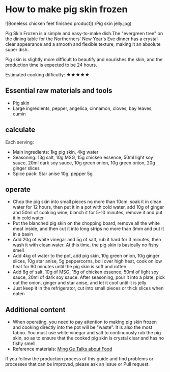 # How to make pig skin frozen

![Boneless chicken feet finished product](./Pig skin jelly.jpg)

Pig Skin Frozen is a simple and easy-to-make dish.The "evergreen tree" on the dining table for the Northerners' New Year's Eve dinner has a crystal clear appearance and a smooth and flexible texture, making it an absolute super dish.

Pig skin is slightly more difficult to beautify and nourishes the skin, and the production time is expected to be 24 hours.

Estimated cooking difficulty: ★★★★★

## Essential raw materials and tools

<!-- You can recommend which brand to buy to facilitate decision-making.-->

- Pig skin
- Large ingredients, pepper, angelica, cinnamon, cloves, bay leaves, cumin

## calculate

Each serving:

* Main ingredients: 1kg pig skin, 4kg water
* Seasoning: 13g salt, 10g MSG, 15g chicken essence, 50ml light soy sauce, 20ml dark soy sauce, 10g green onion, 10g green onion, 20g ginger slices
* Spice pack: Star anise 10g, pepper 5g

## operate

- Chop the pig skin into small pieces no more than 10cm, soak it in clean water for 12 hours, then put it in a pot with cold water, add 10g of ginger and 50ml of cooking wine, blanch it for 5-10 minutes, remove it and put it in cold water
- Put the blanched pig skin on the chopping board, remove all the white meat inside, and then cut it into long strips no more than 3mm and put it in a basin
- Add 20g of white vinegar and 5g of salt, rub it hard for 3 minutes, then wash it with clean water. At this time, the pig skin is basically no fishy smell
- Add 4kg of water to the pot, add pig skin, 10g green onion, 10g ginger slices, 10g star anise, 5g peppercorns, boil over high heat, cook on low heat for 90 minutes until the pig skin is soft and rotten
- Add 8g of salt, 10g of MSG, 15g of chicken essence, 50ml of light soy sauce, 20ml of dark soy sauce. After seasoning, pour it into a plate, pick out the onion, ginger and star anise, and let it cool until it is jelly
- Just keep it in the refrigerator, cut into small pieces or thick slices when eaten

## Additional content

- When operating, you need to pay attention to making pig skin frozen and cooking directly into the pot will be "waste". It is also the most taboo. You must use white vinegar and salt to continuously rub the pig skin, so as to ensure that the cooked pig skin is crystal clear and has no fishy smell.
- Reference materials: [Ming Ge Talks about Food](https://www.bilibili.com/video/BV1hh41117TL?spm_id_from=333.999.0.0)

If you follow the production process of this guide and find problems or processes that can be improved, please ask an Issue or Pull request.